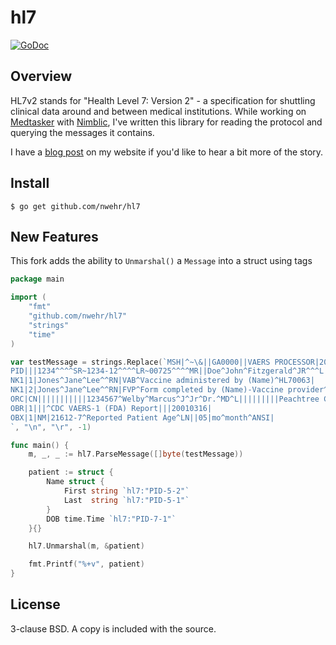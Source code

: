 hl7
===

[![GoDoc](https://godoc.org/fknsrs.biz/p/hl7?status.svg)](https://godoc.org/fknsrs.biz/p/hl7)

Overview
--------

HL7v2 stands for "Health Level 7: Version 2" - a specification for shuttling
clinical data around and between medical institutions. While working on
[Medtasker](http://medtasker.com/) with [Nimblic](https://github.com/nimblic),
I've written this library for reading the protocol and querying the messages
it contains.

I have a [blog post](https://www.fknsrs.biz/blog/golang-hl7-library.html) on
my website if you'd like to hear a bit more of the story.

Install
-------

```
$ go get github.com/nwehr/hl7
```

New Features
------------

This fork adds the ability to `Unmarshal()` a `Message` into a struct using tags

```go
package main

import (
	"fmt"
	"github.com/nwehr/hl7"
	"strings"
	"time"
)

var testMessage = strings.Replace(`MSH|^~\&||GA0000||VAERS PROCESSOR|20010331605||ORU^R01|20010422GA03|T|2.3.1|||AL|
PID|||1234^^^^SR~1234-12^^^^LR~00725^^^^MR||Doe^John^Fitzgerald^JR^^^L||20001007|M||2106-3^White^HL70005|||(678) 555-1212^^PRN|
NK1|1|Jones^Jane^Lee^^RN|VAB^Vaccine administered by (Name)^HL70063|
NK1|2|Jones^Jane^Lee^^RN|FVP^Form completed by (Name)-Vaccine provider^HL70063|||(404) 554-9097^^WPN|
ORC|CN|||||||||||1234567^Welby^Marcus^J^Jr^Dr.^MD^L|||||||||Peachtree Clinic||(404) 554-9097^^WPN||
OBR|1|||^CDC VAERS-1 (FDA) Report|||20010316|
OBX|1|NM|21612-7^Reported Patient Age^LN||05|mo^month^ANSI|
`, "\n", "\r", -1)

func main() {
	m, _, _ := hl7.ParseMessage([]byte(testMessage))

	patient := struct {
		Name struct {
			First string `hl7:"PID-5-2"`
			Last  string `hl7:"PID-5-1"`
		}
		DOB time.Time `hl7:"PID-7-1"`
	}{}

	hl7.Unmarshal(m, &patient)

	fmt.Printf("%+v", patient)
}

```

License
-------

3-clause BSD. A copy is included with the source.
